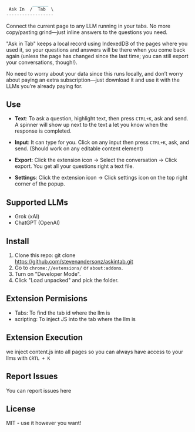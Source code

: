 ```markdown
          ______
 Ask In  /  Tab  \
------------------ 
```
Connect the current page to any LLM running in your tabs. No more copy/pasting grind—just inline answers to the questions you need.

"Ask in Tab" keeps a local record using IndexedDB of the pages where you used it, so your questions and answers will be there when you come back again (unless the page has changed since the last time; you can still export your conversations, though!).

No need to worry about your data since this runs locally, and don’t worry about paying an extra subscription—just download it and use it with the LLMs you’re already paying for.

## Use
- **Text**: To ask a question, highlight text, then press `CTRL+K`, ask and send. A spinner will show up next to the text a let you know when the response is completed.

- **Input**: It can type for you. Click on any input then press `CTRL+K`, ask, and send. (Should work on any editable content element)

- **Export**: Click the extension icon -> Select the conversation -> Click export. You get all your questions right a text file.

- **Settings**: Click the extension icon -> Click settings icon on the top right corner of the popup.

## Supported LLMs
- Grok (xAI)
- ChatGPT (OpenAI)

## Install
1. Clone this repo: git clone https://github.com/stevenandersonz/askintab.git
2. Go to `chrome://extensions/` or `about:addons`.
3. Turn on "Developer Mode".
4. Click "Load unpacked" and pick the folder.

## Extension Permisions
  - Tabs: To find the tab id where the llm is
  - scripting:  To inject JS into the tab where the llm is

## Extension Execution
  we inject content.js into all pages so you can always have access to your llms with `CRTL + K`

## Report Issues
You can report issues here 

## License
MIT - use it however you want!